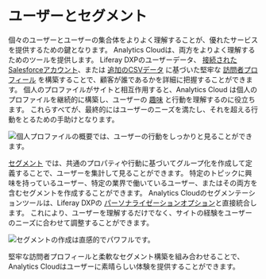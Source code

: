 # ユーザーとセグメント

個々のユーザーとユーザーの集合体をよりよく理解することが、優れたサービスを提供するための鍵となります。 Analytics Cloudは、両方をよりよく理解するためのツールを提供します。 Liferay DXPのユーザーデータ、 [接続されたSalesforceアカウント](./individual-profiles/adding-a-salesforce-data-source.md)、または [追加のCSVデータ](./individual-profiles/adding-a-csv-data-source.md) に基づいた堅牢な [訪問者プロフィール](./individual-profiles/individual-profiles.md) を構築することで、顧客が誰であるかを詳細に把握することができます。 個人のプロファイルがサイトと相互作用すると、Analytics Cloud は個人のプロファイルを継続的に構築し、ユーザーの [趣味](./interests.md) と行動を理解するのに役立ちます。 これらすべてが、最終的にはユーザーのニーズを満たし、それを超える行動をとるための手助けとなります。

![個人プロファイルの概要では、ユーザーの行動をしっかりと見ることができます。](individuals-and-segments/images/01.png)

[セグメント](./segments/segments.md) では、共通のプロパティや行動に基づいてグループ化を作成して定義することで、ユーザーを集計して見ることができます。 特定のトピックに興味を持っているユーザー、特定の業界で働いているユーザー、またはその両方を含むセグメントを作成することができます。 Analytics Cloudのセグメンテーションツールは、Liferay DXPの [パーソナライゼーションオプション](./segments/personalizing-content-with-segments.md)と直接統合します。 これにより、ユーザーを理解するだけでなく、サイトの経験をユーザーのニーズに合わせて調整することができます。

![セグメントの作成は直感的でパワフルです。](individuals-and-segments/images/02.png)

堅牢な訪問者プロフィールと柔軟なセグメント構築を組み合わせることで、Analytics Cloudはユーザーに素晴らしい体験を提供することができます。
